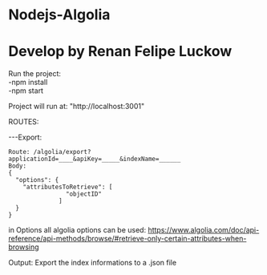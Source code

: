 # Nodejs-Algolia
# Develop by Renan Felipe Luckow

Run the project:    
  -npm install  
  -npm start  
  
  Project will run at: "http://localhost:3001"
  
 ROUTES:     
      
   ---Export:   
    
    Route: /algolia/export?applicationId=____&apiKey=_____&indexName=______
    Body:
    {
      "options": {
        "attributesToRetrieve": [
                    "objectID"
                  ]
      }
    }
 in Options all algolia options can be used: https://www.algolia.com/doc/api-reference/api-methods/browse/#retrieve-only-certain-attributes-when-browsing
    
    
 Output: Export the index informations to a .json file
    
